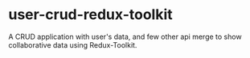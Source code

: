 # user-crud-redux-toolkit
A CRUD application with user's data, and few other api merge to show collaborative data using Redux-Toolkit.
